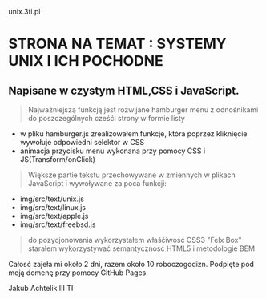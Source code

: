 unix.3ti.pl

# STRONA NA TEMAT :  SYSTEMY UNIX I ICH POCHODNE

## Napisane w czystym HTML,CSS i JavaScript.

> Najważniejszą funkcją jest rozwijane hamburger menu z odnośnikami do poszczególnych cześći strony w formie listy
- w pliku hamburger.js zrealizowałem funkcje, która  poprzez kliknięcie wywołuje odpowiedni selektor w CSS
- animacja przycisku menu wykonana przy pomocy CSS  i JS(Transform/onClick)
> Większe partie tekstu przechowywane w zmiennych w plikach JavaScript i wywoływane za poca funkcji:
- img/src/text/unix.js
- img/src/text/linux.js
- img/src/text/apple.js
- img/src/text/freebsd.js

> do pozycjonowania wykorzystałem właśćiwość CSS3 "Felx Box"
> starałem wykorzystywać semantyczność HTML5 i metodologie BEM

Całosć zajeła mi około 2 dni, razem około 10 roboczogodizn.
Podpięte pod moją domenę przy pomocy GitHub Pages.

Jakub Achtelik III TI